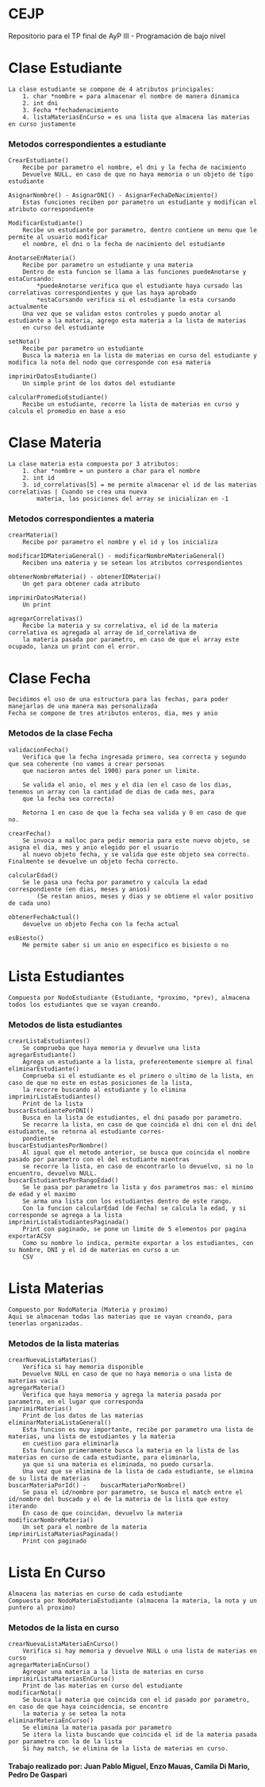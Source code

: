 # CEJP
Repositorio para el TP final de AyP III - Programación de bajo nivel

# Clase Estudiante
    La clase estudiante se compone de 4 atributos principales:
        1. char *nombre = para almacenar el nombre de manera dinamica
        2. int dni 
        3. Fecha *fechadenacimiento
        4. listaMateriasEnCurso = es una lista que almacena las materias en curso justamente
   
### Metodos correspondientes a estudiante
        
    CrearEstudiante()
        Recibe por parametro el nombre, el dni y la fecha de nacimiento
        Devuelve NULL, en caso de que no haya memoria o un objeto de tipo estudiante

    AsignarNombre() - AsignarDNI() - AsignarFechaDeNacimiento()
        Estas funciones reciben por parametro un estudiante y modifican el atributo correspondiente

    ModificarEstudiante()
        Recibe un estudiante por parametro, dentro contiene un menu que le permite al usuario modificar 
        el nombre, el dni o la fecha de nacimiento del estudiante

    AnotarseEnMateria()
        Recibe por parametro un estudiante y una materia
        Dentro de esta funcion se llama a las funciones puedeAnotarse y estaCursando:       
            *puedeAnotarse verifica que el estudiante haya cursado las correlativas correspondientes y que las haya aprobado
            *estaCursando verifica si el estudiante la esta cursando actualmente
        Una vez que se validan estos controles y puedo anotar al estudiante a la materia, agrego esta materia a la lista de materias
        en curso del estudiante

    setNota()
        Recibe por parametro un estudiante
        Busca la materia en la lista de materias en curso del estudiante y modifica la nota del nodo que corresponde con esa materia

    imprimirDatosEstudiante()
        Un simple print de los datos del estudiante

    calcularPromedioEstudiante()
        Recibe un estudiante, recorre la lista de materias en curso y calcula el promedio en base a eso

# Clase Materia
    La clase materia esta compuesta por 3 atributos:
        1. char *nombre = un puntero a char para el nombre
        2. int id 
        3. id_correlativas[5] = me permite almacenar el id de las materias correlativas | Cuando se crea una nueva
            materia, las posiciones del array se inicializan en -1

### Metodos correspondientes a materia
    crearMateria()
        Recibe por parametro el nombre y el id y los inicializa
    
    modificarIDMateriaGeneral() - modificarNombreMateriaGeneral()
        Reciben una materia y se setean los atributos correspondientes
    
    obtenerNombreMateria() - obtenerIDMateria()
        Un get para obtener cada atributo
    
    imprimirDatosMateria()
        Un print
    
    agregarCorrelativas()
        Recibe la materia y su correlativa, el id de la materia correlativa es agregada al array de id_correlativa de
        la materia pasada por parametro, en caso de que el array este ocupado, lanza un print con el error.

# Clase Fecha
    Decidimos el uso de una estructura para las fechas, para poder manejarlas de una manera mas personalizada
    Fecha se compone de tres atributos enteros, dia, mes y anio

### Metodos de la clase Fecha
    validacionFecha()
        Verifica que la fecha ingresada primero, sea correcta y segundo que sea coherente (no vamos a crear personas
        que nacieron antes del 1900) para poner un limite.
    
        Se valida el anio, el mes y el dia (en el caso de los dias, tenemos un array con la cantidad de dias de cada mes, para
        que la fecha sea correcta)
        
        Retorna 1 en caso de que la fecha sea valida y 0 en caso de que no.

    crearFecha()
        Se invoca a malloc para pedir memoria para este nuevo objeto, se asigna el dia, mes y anio elegido por el usuario
        al nuevo objeto fecha, y se valida que este objeto sea correcto. Finalmente se devuelve un objeto fecha correcto.

    calcularEdad()
        Se le pasa una fecha por parametro y calcula la edad correspondiente (en dias, meses y anios)
            (Se restan anios, meses y dias y se obtiene el valor positivo de cada uno)

    obtenerFechaActual()
        devuelve un objeto Fecha con la fecha actual

    esBiesto()
        Me permite saber si un anio en especifico es bisiesto o no

# Lista Estudiantes
    Compuesta por NodoEstudiante (Estudiante, *proximo, *prev), almacena todos los estudiantes que se vayan creando.

### Metodos de lista estudiantes
    crearListaEstudiantes()
        Se comprueba que haya memoria y devuelve una lista
    agregarEstudiante()
        Agrega un estudiante a la lista, preferentemente siempre al final
    eliminarEstudiante()
        Comprueba si el estudiante es el primero o ultimo de la lista, en caso de que no este en estas posiciones de la lista,
        la recorre buscando al estudiante y lo elimina
    imprimirListaEstudiantes()
        Print de la lista
    buscarEstudiantePorDNI()
        Busca en la lista de estudiantes, el dni pasado por parametro.
        Se recorre la lista, en caso de que coincida el dni con el dni del estudiante, se retorna al estudiante corres-
        pondiente
    buscarEstudiantesPorNombre()
        Al igual que el metodo anterior, se busca que coincida el nombre pasado por parametro con el del estudiante mientras
        se recorre la lista, en caso de encontrarlo lo devuelvo, si no lo encuentro, devuelvo NULL.
    buscarEstudiantesPorRangoEdad()
        Se le pasa por parametro la lista y dos parametros mas: el minimo de edad y el maximo
        Se arma una lista con los estudiantes dentro de este rango. 
        Con la funcion calcularEdad (de Fecha) se calcula la edad, y si corresponde se agrega a la lista
    imprimirListaEstudiantesPaginada()
        Print con paginado, se pone un limite de 5 elementos por pagina
    exportarACSV
        Como su nombre lo indica, permite exportar a los estudiantes, con su Nombre, DNI y el id de materias en curso a un
        CSV
# Lista Materias
    Compuesto por NodoMateria (Materia y proximo)
    Aqui se almacenan todas las materias que se vayan creando, para tenerlas organizadas.

### Metodos de la lista materias
    crearNuevaListaMaterias()
        Verifica si hay memoria disponible
        Devuelve NULL en caso de que no haya memoria o una lista de materias vacia
    agregarMateria()
        Verifica que haya memoria y agrega la materia pasada por parametro, en el lugar que corresponda
    imprimirMaterias()
        Print de los datos de las materias
    eliminarMateriaListaGeneral()
        Esta funcion es muy importante, recibe por parametro una lista de materias, una lista de estudiantes y la materia
        en cuestion para eliminarla
        Esta funcion primeramente busca la materia en la lista de las materias en curso de cada estudiante, para eliminarla,
        ya que si una materia es eliminada, no puedo cursarla.
        Una vez que se elimina de la lista de cada estudiante, se elimina de su lista de materias
    buscarMateriaPorId() -    buscarMateriaPorNombre()
        Se pasa el id/nombre por parametro, se busca el match entre el id/nombre del buscado y el de la materia de la lista que estoy iterando
        En caso de que coincidan, devuelvo la materia
    modificarNombreMateria()
        Un set para el nombre de la materia
    imprimirListaMateriasPaginada()
        Print con paginado
        
# Lista En Curso
    Almacena las materias en curso de cada estudiante
    Compuesta por NodoMateriaEstudiante (almacena la materia, la nota y un puntero al proximo)

### Metodos de la lista en curso
    crearNuevaListaMateriaEnCurso()
        Verifica si hay memoria y devuelve NULL o una lista de materias en curso
    agregarMateriaEnCurso()
        Agregar una materia a la lista de materias en curso
    imprimirListaMateriasEnCurso()
        Print de las materias en curso del estudiante
    modificarNota()
        Se busca la materia que coincida con el id pasado por parametro, en caso de que haya coincidencia, se encontro
        la materia y se setea la nota
    eliminarMateriaEnCurso()
        Se elimina la materia pasada por parametro
        Se itera la lista buscando que coincida el id de la materia pasada por parametro con la de la lista
        Si hay match, se elimina de la lista de materias en curso.

#### Trabajo realizado por: Juan Pablo Miguel, Enzo Mauas, Camila Di Mario, Pedro De Gaspari